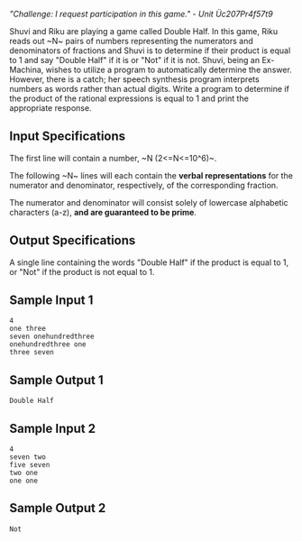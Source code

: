 *"Challenge: I request participation in this game." - Unit Üc207Pr4f57t9*

Shuvi and Riku are playing a game called Double Half. In this game, Riku reads out ~N~ pairs of numbers representing the numerators and denominators of fractions and Shuvi is to determine if their product is equal to 1 and say "Double Half" if it is or "Not" if it is not. Shuvi, being an Ex-Machina, wishes to utilize a program to automatically determine the answer. However, there is a catch; her speech synthesis program interprets numbers as words rather than actual digits. Write a program to determine if the product of the rational expressions is equal to 1 and print the appropriate response.

## Input Specifications
The first line will contain a number, ~N (2<=N<=10^6)~.

The following ~N~ lines will each contain the **verbal representations** for the numerator and denominator, respectively, of the corresponding fraction.

The numerator and denominator will consist solely of lowercase alphabetic characters (a-z), **and are guaranteed to be prime**.

## Output Specifications
A single line containing the words "Double Half" if the product is equal to 1, or "Not" if the product is not equal to 1.

## Sample Input 1
```
4
one three
seven onehundredthree
onehundredthree one
three seven
```

## Sample Output 1
```
Double Half
```

## Sample Input 2
```
4
seven two
five seven
two one
one one
```

## Sample Output 2
```
Not
```
